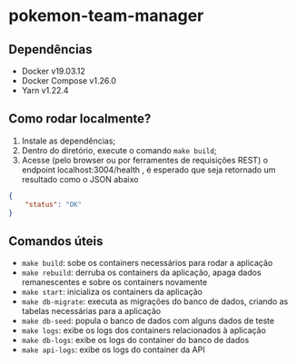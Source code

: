 # pokemon-team-manager

## Dependências
- Docker v19.03.12
- Docker Compose v1.26.0
- Yarn v1.22.4

## Como rodar localmente?

1. Instale as dependências;
2. Dentro do diretório, execute o comando `make build`;
3. Acesse (pelo browser ou por ferramentes de requisições REST) o endpoint localhost:3004/health , é esperado que seja retornado um resultado como o JSON abaixo

```json
{
    "status": "OK"
}
```

## Comandos úteis

- `make build`: sobe os containers necessários para rodar a aplicação
- `make rebuild`: derruba os containers da aplicação, apaga dados remanescentes e sobre os containers novamente
- `make start`: inicializa os containers da aplicação
- `make db-migrate`: executa as migrações do banco de dados, criando as tabelas necessárias para a aplicação
- `make db-seed`: popula o banco de dados com alguns dados de teste
- `make logs`: exibe os logs dos containers relacionados à aplicação
- `make db-logs`: exibe os logs do container do banco de dados
- `make api-logs`: exibe os logs do container da API
